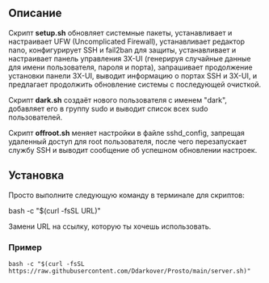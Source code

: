 ## Описание

Скрипт **setup.sh** обновляет системные пакеты, устанавливает и настраивает UFW (Uncomplicated Firewall), устанавливает редактор nano, конфигурирует SSH и fail2ban для защиты, устанавливает и настраивает панель управления 3X-UI (генерируя случайные данные для имени пользователя, пароля и порта), запрашивает продолжение установки панели 3X-UI, выводит информацию о портах SSH и 3X-UI, и предлагает продолжить обновление системы с последующей очисткой.

Скрипт **dark.sh** создаёт нового пользователя с именем "dark", добавляет его в группу sudo и выводит список всех sudo пользователей.

Скрипт **offroot.sh** меняет настройки в файле sshd_config, запрещая удаленный доступ для root пользователя, после чего перезапускает службу SSH и выводит сообщение об успешном обновлении настроек.
## Установка
Просто выполните следующую команду в терминале для скриптов:

bash -c "$(curl -fsSL URL)"

Замени URL на ссылку, которую ты хочешь использовать.
### Пример
```
bash -c "$(curl -fsSL https://raw.githubusercontent.com/Ddarkover/Prosto/main/server.sh)"
```
